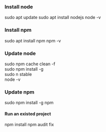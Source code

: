  ### Install node
  
  sudo apt update
  sudo apt install nodejs
  node -v
 
### Install npm
  
  sudo apt install npm
  npm -v
  
### Update node

  sudo npm cache clean -f  
  sudo npm install -g  
  sudo n stable  
  node -v 
  
### Update npm

  sudo npm install -g npm
  
#### Run an existed project
  npm install
  npm audit fix
